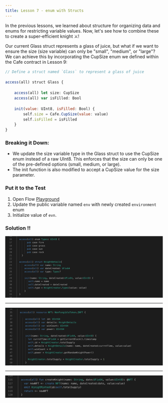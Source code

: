 ```yaml
---
title: Lesson 7 - enum with Structs
---
```


In the previous lessons, we learned about structure for organizing data and enums for restricting variable values. Now, let's see how to combine these to create a super-efficient knight ️⚔️!

Our current Glass struct represents a glass of juice, but what if we want to ensure the size (size variable) can only be "small", "medium", or "large"? We can achieve this by incorporating the CupSize enum we defined within the Cafe contract in Lesson 9:

```jsx
// Define a struct named `Glass` to represent a glass of juice

access(all) struct Glass {

    access(all) let size: CupSize
    access(all) var isFilled: Bool

    init(value: UInt8, isFilled: Bool) {
        self.size = Cafe.CupSize(value: value)
        self.isFilled = isFilled
    }
}

```

### Breaking it Down:

- We update the size variable type in the Glass struct to use the CupSize enum instead of a raw UInt8. This enforces that the size can only be one of the pre-defined options (small, medium, or large).
- The init function is also modified to accept a CupSize value for the size parameter.

### Put it to the Test

1. Open Flow [Playground](https://play.flow.com/)
2. Update the public variable named `env` with newly created `environment` enum
3. Initialize value of `evn`.

### Solution !!

![Alt text](image-12.png)

---

![Alt text](image-13.png)

---

![Alt text](image-11.png)
